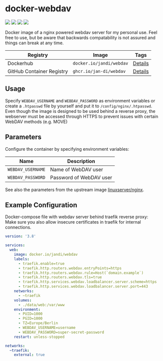 # docker-webdav

![](https://flat.badgen.net/docker/size/jandi/webdav/latest)
![](https://flat.badgen.net/docker/layers/jandi/webdav/latest)
![](https://flat.badgen.net/docker/pulls/jandi/webdav)
![](https://flat.badgen.net/docker/stars/jandi/webdav)

Docker image of a nginx powered webdav server for my personal use. Feel free to use, but be aware that backwards compatability is not assured and things can break at any time.

Registry | Image | Tags
 --- | --- | ---
Dockerhub | `docker.io/jandi/webdav` | [Details](https://hub.docker.com/r/jandi/webdav/tags)
GitHub Container Registry | `ghcr.io/jan-di/webdav` | [Details](https://github.com/jan-di/docker-webdav/pkgs/container/webdav)


## Usage

Specify `WEBDAV_USERNAME` and `WEBDAV_PASSWORD` as environment variables or create a `.htpasswd` file by yourself and put it to `/config/nginx/.htpasswd`.
Even though the image is designed to be used behind a reverse proxy, the webserver must be accessed through HTTPS to prevent issues with certain WebDAV methods (e.g. MOVE)

## Parameters

Configure the container by specifying environment variables:

Name | Description
--- | ---
`WEBDAV_USERNAME` | Name of WebDAV user
`WEBDAV_PASSWORD` | Password of WebDAV user

See also the parameters from the upstream image [linuxserver/nginx](https://github.com/linuxserver/docker-nginx#parameters).

## Example Configuration

Docker-compose file with webdav server behind traefik reverse proxy:
Make sure you also allow insecure certificates in traefik for internal connections.

```yml
version: '3.8'

services: 
  web:
    image: docker.io/jandi/webdav
    labels:
      - traefik.enable=true
      - traefik.http.routers.webdav.entryPoints=https
      - traefik.http.routers.webdav.rule=Host(`domain.example`)
      - traefik.http.routers.webdav.tls=true
      - traefik.http.services.webdav.loadbalancer.server.scheme=https
      - traefik.http.services.webdav.loadbalancer.server.port=443
    networks:
      - ~traefik
    volumes:
      - ./data/web:/var/www
    environment:
      - PUID=1000
      - PGID=1000
      - TZ=Europe/Berlin
      - WEBDAV_USERNAME=username
      - WEBDAV_PASSWORD=super-secret-password
    restart: unless-stopped

networks:
  ~traefik:
    external: true
```
